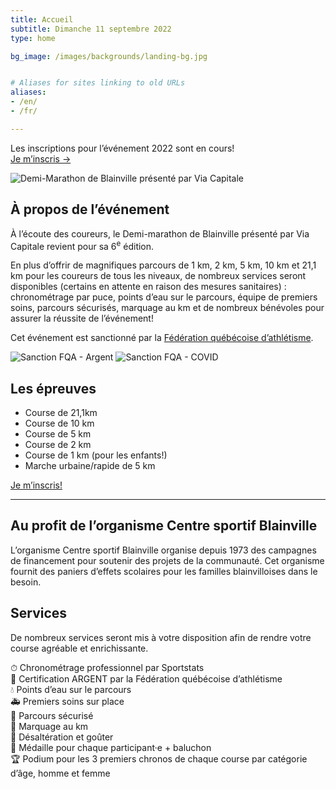 ```yaml
---
title: Accueil
subtitle: Dimanche 11 septembre 2022
type: home

bg_image: /images/backgrounds/landing-bg.jpg


# Aliases for sites linking to old URLs
aliases:
- /en/
- /fr/

---
```


<div class="rounded p-2 p-md-3 bg-tertiary text-white my-3">
  <div class="container text-center">
    <div class="h4">
      Les inscriptions pour l’événement 2022 sont en cours!
    </div>
    <footer class="mt-3">
      <a href="{{< ref inscription >}}" class="btn btn-secondary btn-hover-primary text-decoration-none">Je m’inscris &rarr;</a>
    </footer>
  </div>
</div>

![Demi-Marathon de Blainville présenté par Via Capitale](/images/logo-large.png)

## À propos de l’événement

À l’écoute des coureurs, le Demi-marathon de Blainville présenté par Via Capitale revient pour sa 6<sup>e</sup> édition.


En plus d’offrir de magnifiques parcours de 1 km, 2 km, 5 km, 10 km et 21,1 km pour les coureurs de tous les niveaux, de nombreux services seront disponibles (certains en attente en raison des mesures sanitaires) : chronométrage par puce, points d’eau sur le parcours, équipe de premiers soins, parcours sécurisés, marquage au km et de nombreux bénévoles pour assurer la réussite de l’événement!

Cet événement est sanctionné par la [Fédération québécoise d’athlétisme](https://athletisme-quebec.ca/).

![Sanction FQA - Argent](/images/FQA_Sanction-Argent.png)
![Sanction FQA - COVID](/images/FQA_Sanction_Covid.png)

## Les épreuves

- Course de 21,1km
- Course de 10 km
- Course de 5 km
- Course de 2 km
- Course de 1 km (pour les enfants!)
- Marche urbaine/rapide de 5 km
<!-- - <span class="badge badge-primary text-uppercase small d-inline">nouveau!</span> 3 km et 5 km marche athlétique (présenté par Décathlon) et [championnat canadien chez les maîtres](championnat-canadien-masters) (5 km) -->


<a class="btn btn-secondary btn-hover-primary text-decoration-none" href="/inscription">Je m’inscris!</a>

---

## Au profit de l’organisme Centre sportif Blainville

L’organisme Centre sportif Blainville organise depuis 1973 des campagnes de financement pour soutenir des projets de la communauté.
Cet organisme fournit des paniers d’effets scolaires pour les familles blainvilloises dans le besoin.

## Services

De nombreux services seront mis à votre disposition afin de rendre votre course agréable et enrichissante.

⏱ Chronométrage professionnel par Sportstats  
🥈 Certification ARGENT par la Fédération québécoise d’athlétisme  
💧 Points d’eau sur le parcours  
🚑 Premiers soins sur place  
🚧 Parcours sécurisé  
🏁 Marquage au km  
🍎 Désaltération et goûter  
🥇 Médaille pour chaque participant·e + baluchon  
🏆 Podium pour les 3 premiers chronos de chaque course par catégorie d’âge, homme et femme
